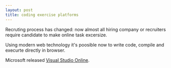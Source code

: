 ```yaml
---
layout: post
title: coding exercise platforms
---
```

Recruting process has changed: now almost all hiring company or recruiters require candidate to make online task excersize.

Using modern web technology it's poosible now to write code, compile and execurte directly in browser.

Microsoft released [Visual Studio Online](https://visualstudio.microsoft.com/services/visual-studio-online/).


